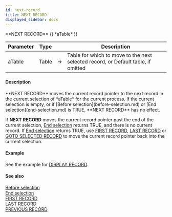```yaml
---
id: next-record
title: NEXT RECORD
displayed_sidebar: docs
---
```


<!--REF #_command_.NEXT RECORD.Syntax-->**NEXT RECORD** {( *aTable* )}<!-- END REF-->
<!--REF #_command_.NEXT RECORD.Params-->
| Parameter | Type |  | Description |
| --- | --- | --- | --- |
| aTable | Table | -> | Table for which to move to the next selected record, or Default table, if omitted |

<!-- END REF-->

#### Description 

<!--REF #_command_.NEXT RECORD.Summary-->**NEXT RECORD** moves the current record pointer to the next record in the current selection of *aTable* for the current process.<!-- END REF--> If the current selection is empty, or if [Before selection](before-selection.md) or [End selection](end-selection.md) is TRUE, **NEXT RECORD** has no effect.

If **NEXT RECORD** moves the current record pointer past the end of the current selection, [End selection](end-selection.md) returns TRUE, and there is no current record. If [End selection](end-selection.md) returns TRUE, use [FIRST RECORD](first-record.md), [LAST RECORD](last-record.md) or [GOTO SELECTED RECORD](goto-selected-record.md) to move the current record pointer back into the current selection. 

#### Example 

See the example for [DISPLAY RECORD](display-record.md).

#### See also 
[Before selection](before-selection.md)  
[End selection](end-selection.md)  
[FIRST RECORD](first-record.md)  
[LAST RECORD](last-record.md)  
[PREVIOUS RECORD](previous-record.md)  